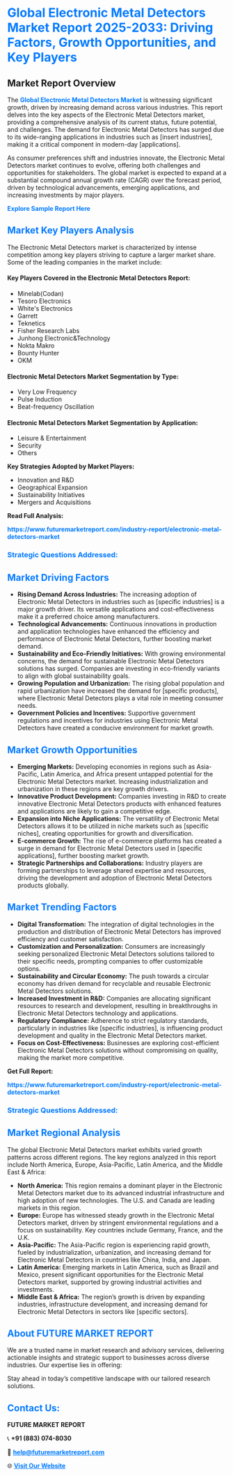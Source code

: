 <h1 style="color: #007BFF;">Global Electronic Metal Detectors Market Report 2025-2033: Driving Factors, Growth Opportunities, and Key Players</h1>

<section id="overview">
<h2>Market Report Overview</h2>
<p>The <a href="https://www.futuremarketreport.com/industry-report/electronic-metal-detectors-market" style="color: #007BFF; text-decoration: none;"><strong>Global Electronic Metal Detectors Market</strong></a> is witnessing significant growth, driven by increasing demand across various industries. This report delves into the key aspects of the Electronic Metal Detectors market, providing a comprehensive analysis of its current status, future potential, and challenges. The demand for Electronic Metal Detectors has surged due to its wide-ranging applications in industries such as [insert industries], making it a critical component in modern-day [applications].</p>
<p>As consumer preferences shift and industries innovate, the Electronic Metal Detectors market continues to evolve, offering both challenges and opportunities for stakeholders. The global market is expected to expand at a substantial compound annual growth rate (CAGR) over the forecast period, driven by technological advancements, emerging applications, and increasing investments by major players.</p>
</section>

<section id="overview">
<p><a href="https://www.futuremarketreport.com/request-sample/reportId=81329" style="color: #007BFF; text-decoration: none;"><strong>Explore Sample Report Here</strong></a></p>
</section>

<section id="key-players">
<h2 style="color: #007BFF;">Market Key Players Analysis</h2>
<p>The Electronic Metal Detectors market is characterized by intense competition among key players striving to capture a larger market share. Some of the leading companies in the market include:</p>
<h4>Key Players Covered in the Electronic Metal Detectors Report:</h4>
<ul><li>Minelab(Codan)</li><li>Tesoro Electronics</li><li>White&#039;s Electronics</li><li>Garrett</li><li>Teknetics</li><li>Fisher Research Labs</li><li>Junhong Electronic&amp;Technology</li><li>Nokta Makro</li><li>Bounty Hunter</li><li>OKM</li></ul>
<h4>Electronic Metal Detectors Market Segmentation by Type:</h4>
<ul><li>Very Low Frequency</li><li>Pulse Induction</li><li>Beat-frequency Oscillation</li></ul>

<h4>Electronic Metal Detectors Market Segmentation by Application:</h4>
<ul><li>Leisure &amp; Entertainment</li><li>Security</li><li>Others</li></ul>
<p><strong>Key Strategies Adopted by Market Players:</strong></p>
<ul>
<li>Innovation and R&D</li>
<li>Geographical Expansion</li>
<li>Sustainability Initiatives</li>
<li>Mergers and Acquisitions</li>
</ul>
</section>

<section>
<p><strong>Read Full Analysis: </strong></p><a href="https://www.futuremarketreport.com/industry-report/electronic-metal-detectors-market" style="color: #007BFF; text-decoration: none;"><strong>https://www.futuremarketreport.com/industry-report/electronic-metal-detectors-market</strong></a>
<h3 style="color: #007BFF;">Strategic Questions Addressed:</h3>
</section>

<section id="driving-factors">
<h2 style="color: #007BFF;">Market Driving Factors</h2>
<ul>
<li><strong>Rising Demand Across Industries:</strong> The increasing adoption of Electronic Metal Detectors in industries such as [specific industries] is a major growth driver. Its versatile applications and cost-effectiveness make it a preferred choice among manufacturers.</li>
<li><strong>Technological Advancements:</strong> Continuous innovations in production and application technologies have enhanced the efficiency and performance of Electronic Metal Detectors, further boosting market demand.</li>
<li><strong>Sustainability and Eco-Friendly Initiatives:</strong> With growing environmental concerns, the demand for sustainable Electronic Metal Detectors solutions has surged. Companies are investing in eco-friendly variants to align with global sustainability goals.</li>
<li><strong>Growing Population and Urbanization:</strong> The rising global population and rapid urbanization have increased the demand for [specific products], where Electronic Metal Detectors plays a vital role in meeting consumer needs.</li>
<li><strong>Government Policies and Incentives:</strong> Supportive government regulations and incentives for industries using Electronic Metal Detectors have created a conducive environment for market growth.</li>
</ul>
</section>

<section id="growth-opportunities">
<h2 style="color: #007BFF;">Market Growth Opportunities</h2>
<ul>
<li><strong>Emerging Markets:</strong> Developing economies in regions such as Asia-Pacific, Latin America, and Africa present untapped potential for the Electronic Metal Detectors market. Increasing industrialization and urbanization in these regions are key growth drivers.</li>
<li><strong>Innovative Product Development:</strong> Companies investing in R&D to create innovative Electronic Metal Detectors products with enhanced features and applications are likely to gain a competitive edge.</li>
<li><strong>Expansion into Niche Applications:</strong> The versatility of Electronic Metal Detectors allows it to be utilized in niche markets such as [specific niches], creating opportunities for growth and diversification.</li>
<li><strong>E-commerce Growth:</strong> The rise of e-commerce platforms has created a surge in demand for Electronic Metal Detectors used in [specific applications], further boosting market growth.</li>
<li><strong>Strategic Partnerships and Collaborations:</strong> Industry players are forming partnerships to leverage shared expertise and resources, driving the development and adoption of Electronic Metal Detectors products globally.</li>
</ul>
</section>

<section id="trending-factors">
<h2 style="color: #007BFF;">Market Trending Factors</h2>
<ul>
<li><strong>Digital Transformation:</strong> The integration of digital technologies in the production and distribution of Electronic Metal Detectors has improved efficiency and customer satisfaction.</li>
<li><strong>Customization and Personalization:</strong> Consumers are increasingly seeking personalized Electronic Metal Detectors solutions tailored to their specific needs, prompting companies to offer customizable options.</li>
<li><strong>Sustainability and Circular Economy:</strong> The push towards a circular economy has driven demand for recyclable and reusable Electronic Metal Detectors solutions.</li>
<li><strong>Increased Investment in R&D:</strong> Companies are allocating significant resources to research and development, resulting in breakthroughs in Electronic Metal Detectors technology and applications.</li>
<li><strong>Regulatory Compliance:</strong> Adherence to strict regulatory standards, particularly in industries like [specific industries], is influencing product development and quality in the Electronic Metal Detectors market.</li>
<li><strong>Focus on Cost-Effectiveness:</strong> Businesses are exploring cost-efficient Electronic Metal Detectors solutions without compromising on quality, making the market more competitive.</li>
</ul>
</section>

<section>
<p><strong>Get Full Report: </strong></p><a href="https://www.futuremarketreport.com/industry-report/electronic-metal-detectors-market" style="color: #007BFF; text-decoration: none;"><strong>https://www.futuremarketreport.com/industry-report/electronic-metal-detectors-market</strong></a>
<h3 style="color: #007BFF;">Strategic Questions Addressed:</h3>
</section>


<section id="regional-analysis">
<h2 style="color: #007BFF;">Market Regional Analysis</h2>
<p>The global Electronic Metal Detectors market exhibits varied growth patterns across different regions. The key regions analyzed in this report include North America, Europe, Asia-Pacific, Latin America, and the Middle East & Africa:</p>
<ul>
<li><strong>North America:</strong> This region remains a dominant player in the Electronic Metal Detectors market due to its advanced industrial infrastructure and high adoption of new technologies. The U.S. and Canada are leading markets in this region.</li>
<li><strong>Europe:</strong> Europe has witnessed steady growth in the Electronic Metal Detectors market, driven by stringent environmental regulations and a focus on sustainability. Key countries include Germany, France, and the U.K.</li>
<li><strong>Asia-Pacific:</strong> The Asia-Pacific region is experiencing rapid growth, fueled by industrialization, urbanization, and increasing demand for Electronic Metal Detectors in countries like China, India, and Japan.</li>
<li><strong>Latin America:</strong> Emerging markets in Latin America, such as Brazil and Mexico, present significant opportunities for the Electronic Metal Detectors market, supported by growing industrial activities and investments.</li>
<li><strong>Middle East & Africa:</strong> The region’s growth is driven by expanding industries, infrastructure development, and increasing demand for Electronic Metal Detectors in sectors like [specific sectors].</li>
</ul>
</section>

<footer>
<h2 style="color: #007BFF;">About FUTURE MARKET REPORT</h2>
<p>We are a trusted name in market research and advisory services, delivering actionable insights and strategic support to businesses across diverse industries. Our expertise lies in offering:</p>

<p>Stay ahead in today’s competitive landscape with our tailored research solutions.</p>

<h2 style="color: #007BFF;">Contact Us:</h2>
<p><strong>FUTURE MARKET REPORT</strong></p>
<p>📞 <strong>+91 (883) 074-8030</strong></p>
<p>📧 <strong><a href="mailto:help@futuremarketreport.com" style="color: #007BFF;">help@futuremarketreport.com</a></strong></p>
<p>🌐 <strong><a href="https://www.futuremarketreport.com/" style="color: #007BFF;">Visit Our Website</a></strong></p>
</footer>